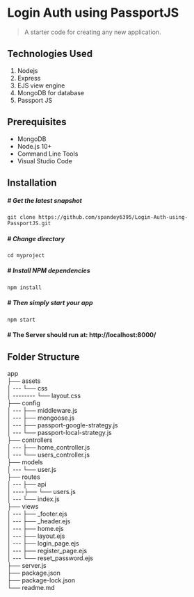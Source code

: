 # Login Auth using PassportJS

> A starter code for creating any new application.

## Technologies Used

1.  Nodejs
2.  Express
3.  EJS view engine
4.  MongoDB for database
5.  Passport JS

## Prerequisites

- MongoDB
- Node.js 10+
- Command Line Tools
- Visual Studio Code

## Installation

##### # Get the latest snapshot

`git clone https://github.com/spandey6395/Login-Auth-using-PassportJS.git`

##### # Change directory

`cd myproject`

##### # Install NPM dependencies

`npm install`

##### # Then simply start your app

`npm start`

#### # The Server should run at: http://localhost:8000/

## Folder Structure

app <br>
├── assets <br>
│ --- └── css <br>
│ -------- └── layout.css <br>
├── config <br>
│ --- ├── middleware.js <br>
│ --- ├── mongoose.js <br>
│ --- ├── passport-google-strategy.js <br>
│ --- └── passport-local-strategy.js <br>
├── controllers <br>
│ --- ├── home_controller.js <br>
│ --- └── users_controller.js <br>
├── models <br>
│ --- └── user.js <br>
├── routes <br>
│ --- ├── api <br>
│ ----├── └── users.js <br>
│ --- └── index.js <br>
├── views <br>
│ --- ├── \_footer.ejs <br>
│ --- ├── \_header.ejs <br>
│ --- ├── home.ejs <br>
│ --- ├── layout.ejs <br>
│ --- ├── login_page.ejs <br>
│ --- ├── register_page.ejs <br>
│ --- └── reset_password.ejs <br>
├── server.js <br>
├── package.json <br>
├── package-lock.json <br>
└── readme.md <br>
